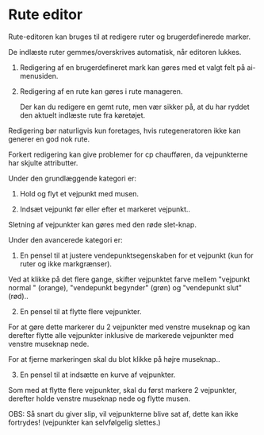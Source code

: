 # Rute editor

  
  
Rute-editoren kan bruges til at redigere ruter og brugerdefinerede marker.  
  
De indlæste ruter gemmes/overskrives automatisk, når editoren lukkes.  
  
  
  
1) Redigering af en brugerdefineret mark kan gøres med et valgt felt på ai-menusiden.  
  
2) Redigering af en rute kan gøres i rute manageren.   
  
   Der kan du redigere en gemt rute, men vær sikker på, at du har ryddet den aktuelt indlæste rute fra køretøjet.  
  
  
  
Redigering bør naturligvis kun foretages, hvis rutegeneratoren ikke kan generer en god nok rute.  
  
Forkert redigering kan give problemer for cp chaufføren, da vejpunkterne har skjulte attributter.  
  


  
  
Under den grundlæggende kategori er:  
  
1) Hold og flyt et vejpunkt med musen.  
  
2) Indsæt vejpunkt før eller efter et markeret vejpunkt..  
  
  
  
Sletning af vejpunkter kan gøres med den røde slet-knap.  
  


  
  
Under den avancerede kategori er:  
  
1) En pensel til at justere vendepunktsegenskaben for et vejpunkt (kun for ruter og ikke markgrænser).  
  
Ved at klikke på det flere gange, skifter vejpunktet farve mellem  "vejpunkt normal " (orange),  "vendepunkt begynder" (grøn) og  "vendepunkt slut" (rød)..  
  
  
  
  
  
2) En pensel til at flytte flere vejpunkter.  
  
For at gøre dette markerer du 2 vejpunkter med venstre museknap og kan derefter flytte alle vejpunkter inklusive de markerede vejpunkter med venstre museknap nede.  
  
For at fjerne markeringen skal du blot klikke på højre museknap..  
  
  
  
  
  
3) En pensel til at indsætte en kurve af vejpunkter.  
  
Som med at flytte flere vejpunkter, skal du først markere 2 vejpunkter, derefter holde venstre museknap nede og flytte musen.  
  
OBS: Så snart du giver slip, vil vejpunkterne blive sat af, dette kan ikke fortrydes! (vejpunkter kan selvfølgelig slettes.)  
  


